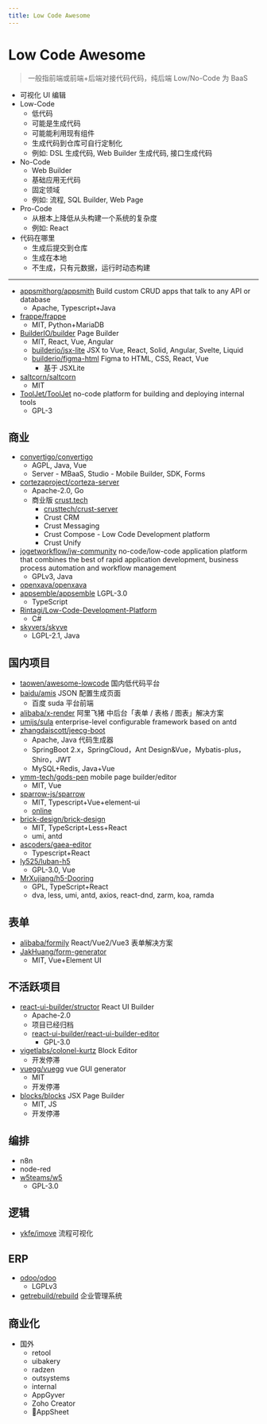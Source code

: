 ```yaml
---
title: Low Code Awesome
---
```


# Low Code Awesome

> 一般指前端或前端+后端对接代码代码，纯后端 Low/No-Code 为 BaaS

- 可视化 UI 编辑
- Low-Code
  - 低代码
  - 可能是生成代码
  - 可能能利用现有组件
  - 生成代码到仓库可自行定制化
  - 例如: DSL 生成代码, Web Builder 生成代码, 接口生成代码
- No-Code
  - Web Builder
  - 基础应用无代码
  - 固定领域
  - 例如: 流程, SQL Builder, Web Page
- Pro-Code
  - 从根本上降低从头构建一个系统的复杂度
  - 例如: React
- 代码在哪里
  - 生成后提交到仓库
  - 生成在本地
  - 不生成，只有元数据，运行时动态构建

---

- [appsmithorg/appsmith](https://github.com/appsmithorg/appsmith)
  Build custom CRUD apps that talk to any API or database
  - Apache, Typescript+Java
- [frappe/frappe](https://github.com/frappe/frappe)
  - MIT, Python+MariaDB
- [BuilderIO/builder](https://github.com/BuilderIO/builder)
  Page Builder
  - MIT, React, Vue, Angular
  - [builderio/jsx-lite](https://github.com/builderio/jsx-lite)
    JSX to Vue, React, Solid, Angular, Svelte, Liquid
  - [builderio/figma-html](https://github.com/builderio/figma-html)
    Figma to HTML, CSS, React, Vue
    - 基于 JSXLite
- [saltcorn/saltcorn](https://github.com/saltcorn/saltcorn)
  - MIT
- [ToolJet/ToolJet](https://github.com/ToolJet/ToolJet)
  no-code platform for building and deploying internal tools
  - GPL-3

## 商业

- [convertigo/convertigo](https://github.com/convertigo/convertigo)
  - AGPL, Java, Vue
  - Server - MBaaS, Studio - Mobile Builder, SDK, Forms
- [cortezaproject/corteza-server](https://github.com/cortezaproject/corteza-server)
  - Apache-2.0, Go
  - 商业版 [crust.tech](https://www.crust.tech/)
    - [crusttech/crust-server](https://github.com/crusttech/crust-server)
    - Crust CRM
    - Crust Messaging
    - Crust Compose - Low Code Development platform
    - Crust Unify
- [jogetworkflow/jw-community](https://github.com/jogetworkflow/jw-community)
  no-code/low-code application platform that combines the best of rapid application development, business process automation and workflow management
  - GPLv3, Java
- [openxava/openxava](https://github.com/openxava/openxava)
- [appsemble/appsemble](https://github.com/appsemble/appsemble)
  LGPL-3.0
  - TypeScript
- [Rintagi/Low-Code-Development-Platform](https://github.com/Rintagi/Low-Code-Development-Platform)
  - C#
- [skyvers/skyve](https://github.com/skyvers/skyve)
  - LGPL-2.1, Java

## 国内项目

- [taowen/awesome-lowcode](https://github.com/taowen/awesome-lowcode)
  国内低代码平台
- [baidu/amis](https://github.com/baidu/amis)
  JSON 配置生成页面
  - 百度 suda 平台前端
- [alibaba/x-render](https://github.com/alibaba/x-render)
  阿里飞猪 中后台「表单 / 表格 / 图表」解决方案
- [umijs/sula](https://github.com/umijs/sula)
  enterprise-level configurable framework based on antd
- [zhangdaiscott/jeecg-boot](https://github.com/zhangdaiscott/jeecg-boot)
  - Apache, Java 代码生成器
  - SpringBoot 2.x，SpringCloud，Ant Design&Vue，Mybatis-plus，Shiro，JWT
  - MySQL+Redis, Java+Vue
- [ymm-tech/gods-pen](https://github.com/ymm-tech/gods-pen)
  mobile page builder/editor
  - MIT, Vue
- [sparrow-js/sparrow](https://github.com/sparrow-js/sparrow)
  - MIT, Typescript+Vue+element-ui
  - [online](https://sparrow-js.github.io/sparrow-online/)
- [brick-design/brick-design](https://github.com/brick-design/brick-design)
  - MIT, TypeScript+Less+React
  - umi, antd
- [ascoders/gaea-editor](https://github.com/ascoders/gaea-editor)
  - Typescript+React
- [ly525/luban-h5](https://github.com/ly525/luban-h5)
  - GPL-3.0, Vue
- [MrXujiang/h5-Dooring](https://github.com/MrXujiang/h5-Dooring)
  - GPL, TypeScript+React
  - dva, less, umi, antd, axios, react-dnd, zarm, koa, ramda

## 表单

- [alibaba/formily](https://github.com/alibaba/formily)
  React/Vue2/Vue3 表单解决方案
- [JakHuang/form-generator](https://github.com/JakHuang/form-generator)
  - MIT, Vue+Element UI

## 不活跃项目

- [react-ui-builder/structor](https://github.com/react-ui-builder/structor)
  React UI Builder
  - Apache-2.0
  - 项目已经归档
  - [react-ui-builder/react-ui-builder-editor](https://github.com/react-ui-builder/react-ui-builder-editor)
    - GPL-3.0
- [vigetlabs/colonel-kurtz](https://github.com/vigetlabs/colonel-kurtz)
  Block Editor
  - 开发停滞
- [vuegg/vuegg](https://github.com/vuegg/vuegg)
  vue GUI generator
  - MIT
  - 开发停滞
- [blocks/blocks](https://github.com/blocks/blocks)
  JSX Page Builder
  - MIT, JS
  - 开发停滞

## 编排

- n8n
- node-red
- [w5teams/w5](https://github.com/w5teams/w5)
  - GPL-3.0

## 逻辑

- [ykfe/imove](https://github.com/ykfe/imove)
  流程可视化

## ERP

- [odoo/odoo](https://github.com/odoo/odoo)
  - LGPLv3
- [getrebuild/rebuild](https://gitee.com/getrebuild/rebuild)
  企业管理系统

## 商业化

- 国外
  - retool
  - uibakery
  - radzen
  - outsystems
  - internal
  - AppGyver
  - Zoho Creator
  - AppSheet
